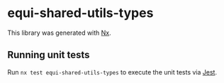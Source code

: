 # equi-shared-utils-types

This library was generated with [Nx](https://nx.dev).

## Running unit tests

Run `nx test equi-shared-utils-types` to execute the unit tests via [Jest](https://jestjs.io).
